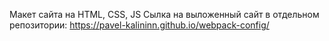 Макет сайта на HTML, CSS, JS
Сылка на выложенный сайт в отдельном репозитории: https://pavel-kalininn.github.io/webpack-config/  
